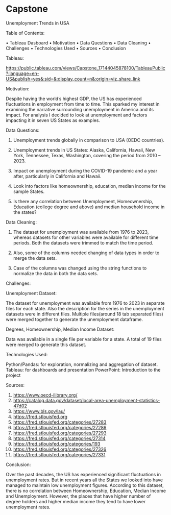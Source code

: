 # Capstone
Unemployment Trends in USA


Table of Contents:


•	Tableau Dasboard
•	Motivation
•	Data Questions
•	Data Cleaning
•	Challenges
•	Technologies Used
•	Sources
•	Conclusion

Tableau:

https://public.tableau.com/views/Capstone_17144045878100/TableauPublic?:language=en-US&publish=yes&:sid=&:display_count=n&:origin=viz_share_link 

Motivation:

Despite having the world’s highest GDP, the US has experienced fluctuations in employment from time to time. This sparked my interest in examining the narrative surrounding unemployment in America and its impact. For analysis I decided to look at unemployment and factors impacting it in seven US States as examples.


Data Questions:

1.	Unemployment trends globally in comparison to USA (OEDC countries).

2.	Unemployment trends in US States: Alaska, California, Hawaii, New York, Tennessee, Texas, Washington, covering the period from 2010 – 2023. 

3.	Impact on unemployment during the COVID-19 pandemic and a year after, particularly in California and Hawaii.

4.	Look into factors like homeownership, education, median income for the sample States.

5.	Is there any correlation between Unemployment, Homeownership, Education (college degree and above) and median household income in the states?



Data Cleaning:


1.	The dataset for unemployment was available from 1976 to 2023, whereas datasets for other variables were available for different time periods. Both the datasets were trimmed to match the time period. 

2.	Also, some of the columns needed changing of data types in order to merge the data sets.

3.	Case of the columns was changed using the string functions to normalize the data in both the data sets.


Challenges:

Unemployment Dataset:

The dataset for unemployment was available from 1976 to 2023 in separate files for each state. Also the description for the series in the unemployment datasets were in different files. Multiple files(around 18 tab separated files) were merged together to generate the unemployment dataframe.

Degrees, Homeownership, Median Income Dataset:

Data was available in a single file per variable for a state. A total of 19 files were merged to generate this dataset. 



Technologies Used:

Python/Pandas: for exploration, normalizing and aggregation of dataset.
Tableau: for dashboards and presentation 
PowerPoint: Introduction to the project 



Sources: 

1.	https://www.oecd-ilibrary.org/ 
2.	https://catalog.data.gov/dataset/local-area-unemployment-statistics-47d02
3.	https://www.bls.gov/lau/
4.	https://fred.stlouisfed.org 
5.	https://fred.stlouisfed.org/categories/27283
6.	https://fred.stlouisfed.org/categories/27286
7.	https://fred.stlouisfed.org/categories/27293
8.	https://fred.stlouisfed.org/categories/27314 
9.	https://fred.stlouisfed.org/categories/193 
10.	https://fred.stlouisfed.org/categories/27326 
11.	https://fred.stlouisfed.org/categories/27331 




Conclusion:

Over the past decades, the US has experienced significant fluctuations in unemployment rates. But in recent years all the States we looked into have managed to maintain low unemployment figures. According to this dataset, there is no correlation between Homeownership, Education, Median Income and Unemployment. However, the places that have higher number of degree holders and higher median income they tend to have lower unemployment rates.